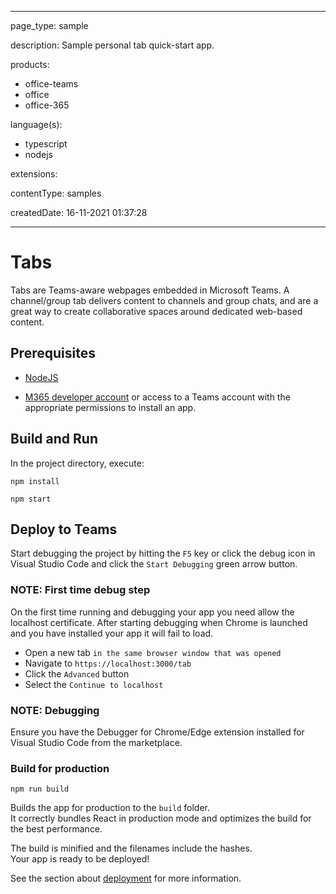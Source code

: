 
---

page_type: sample

description: Sample personal tab quick-start app.

products:
- office-teams
- office
- office-365

language(s):
- typescript
- nodejs

extensions:

contentType: samples

createdDate: 16-11-2021 01:37:28

---
# Tabs

Tabs are Teams-aware webpages embedded in Microsoft Teams. A channel/group tab delivers content to channels and group chats, and are a great way to create collaborative spaces around dedicated web-based content.

## Prerequisites
-  [NodeJS](https://nodejs.org/en/)

-  [M365 developer account](https://docs.microsoft.com/en-us/microsoftteams/platform/concepts/build-and-test/prepare-your-o365-tenant) or access to a Teams account with the appropriate permissions to install an app.

## Build and Run

In the project directory, execute:

`npm install`

`npm start`

## Deploy to Teams
Start debugging the project by hitting the `F5` key or click the debug icon in Visual Studio Code and click the `Start Debugging` green arrow button.

### NOTE: First time debug step
On the first time running and debugging your app you need allow the localhost certificate.  After starting debugging when Chrome is launched and you have installed your app it will fail to load.

- Open a new tab `in the same browser window that was opened`
- Navigate to `https://localhost:3000/tab`
- Click the `Advanced` button
- Select the `Continue to localhost`

### NOTE: Debugging
Ensure you have the Debugger for Chrome/Edge extension installed for Visual Studio Code from the marketplace.

### Build for production
`npm run build`

Builds the app for production to the `build` folder.\
It correctly bundles React in production mode and optimizes the build for the best performance.

The build is minified and the filenames include the hashes.\
Your app is ready to be deployed!

See the section about [deployment](https://facebook.github.io/create-react-app/docs/deployment) for more information.


